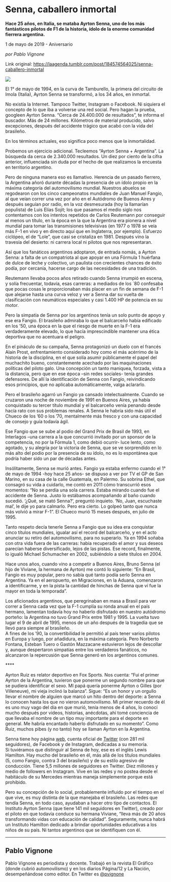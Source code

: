 # Senna, caballero inmortal

**Hace 25 años, en Italia, se mataba Ayrton Senna, uno de los más fantásticos pilotos de F1 de la historia, ídolo de la enorme comunidad fierrera argentina.**

1 de mayo de 2019 - Aniversario

_por Pablo Vignone_

Link original: https://laagenda.tumblr.com/post/184574564025/senna-caballero-inmortal

![](https://64.media.tumblr.com/7289e425f1ffc7f4fb49eeafde177358/3a05d43f6ec47656-73/s500x750/5135c11dc06af662843866c8378d2dc1dd665238.jpg)


El 1° de mayo de 1994, en la curva de Tamburello, la primera del circuito de Imola (Italia), Ayrton Senna se transformó, a los 34 años, en inmortal. 

No existía la Internet. Tampoco Twitter, Instagram o Facebook. Ni siquiera el concepto de lo que iba a volverse una red social. Pero hagan la prueba, googleen Ayrton Senna. “Cerca de 24.400.000 de resultados”, te informa el buscador. Más de 24 millones. Kilómetros de material producido, salvo excepciones, después del accidente trágico que acabó con la vida del brasileño. 

En los términos actuales, eso significa poco menos que la inmortalidad.

Probemos un ejercicio adicional. Tecleemos “Ayrton Senna + Argentina”. La búsqueda da cerca de 2.340.000 resultados. Un diez por ciento de la cifra anterior, influenciada sin duda por el hecho de que realizamos la encuesta en territorio argentino.

Pero de ninguna manera eso es llamativo. Herencia de un pasado fierrero, la Argentina añoró durante décadas la presencia de un ídolo propio en la máxima categoría del automovilismo mundial.  Nuestros abuelos se regodearon con los cinco campeonatos mundiales de Juan Manuel Fangio, al que veían correr una vez por año en el Autódromo de Buenos Aires y después seguían por radio, en la voz desmesurada (hoy la llamarían populista) de Luis Elías Sojit; los que pasamos el medio siglo nos contentamos con los intentos repetidos de Carlos Reutemann por conseguir al menos un título, en la época en la que la Argentina era pionera a nivel mundial para tomar las transmisiones televisivas (en 1977 o 1978 se veía más F-1 en vivo y en directo aquí que en Inglaterra, por ejemplo). Esfuerzo ciclópeo, el de “Lole”, que casi se cristaliza en 1981. Después vino la travesía del desierto: ni carrera local ni pilotos que nos representaran. 

Así que los fanáticos argentinos adoptaron, de entrada nomás, a Ayrton Senna: a falta de un compatriota al que apoyar en una Fórmula 1 huérfana de dulce de leche y colectivo, un paulista con crecientes chances de éxito podía, por cercanía, hacerse cargo de las necesidades de una tradición. 

Reutemann llevaba pocos años retirado cuando Senna irrumpió en escena, y solía frecuentar, todavía, esas carreras: a mediados de los ´80 confesaba que pocas cosas le proporcionaban más placer en un fin de semana de F-1 que alejarse hasta una curva veloz y ver a Senna dar su vuelta de clasificación con neumáticos especiales y casi 1.400 HP de potencia en su motor.

Pero la simpatía de Senna por los argentinos tenía un solo punto de apoyo y ese era Fangio. El brasileño admiraba lo que el balcarceño había edificado en los ’50, una época en la que el riesgo de muerte en la F-1 era verdaderamente elevado, lo que hacía imprescindible mantener una ética deportiva que no acentuara el peligro. 

En el pináculo de su campaña, Senna protagonizó un duelo con el francés Alain Prost, enfrentamiento considerado hoy como el más acérrimo de la historia de la disciplina, en el que solía asumir públicamente el papel del muchachito bueno, constantemente acechado por las maquinaciones políticas del piloto galo. Una concepción un tanto maniquea, forzada, vista a la distancia, pero que en ese época –sin redes sociales- tenía grandes defensores. De allí la identificación de Senna con Fangio, reivindicando esos principios, que no aplicaba automáticamente, valga aclararlo. 

Pero el brasileño agarró un Fangio ya cansado intelectualmente. Cuando se cruzaron una noche de noviembre de 1991 en Buenos Aires, ya había conquistado su tercer título mundial y el balcarceño venía penando desde hacía rato con sus problemas renales. A Senna le habría sido más útil el Chueco de los ’60 o los ’70, mentalmente más fresco y con una capacidad de consejo y guía todavía ágil. 

Ese Fangio que se sube al podio del Grand Prix de Brasil de 1993, en Interlagos –una carrera a la que concurrió invitado por un sponsor de la competencia, no por la Fórmula 1, como debió ocurrir- luce lento, como agotado, y su alegría por la victoria de Senna, que se ve sorprendido en lo más alto del podio por la presencia de su ídolo, no es lo espontánea que podría haber sido un par de décadas antes.



Insólitamente, Senna se murió antes. Fangio ya estaba enfermo cuando el 1° de mayo de 1994 -hoy hace 25 años- se dispuso a ver por TV el GP de San Marino, en su casa de la calle Guatemala, en Palermo. Su sobrina Ethel, que consagró su vida a cuidarlo, me contó en 2011 cómo transcurrió esos momentos: “No se perdía una sola carrera. Estaba mirando cuando fue el accidente de Senna. Justo lo estábamos acompañando al baño cuando sucedió. ‘¿Qué, se mató Senna?’, preguntó inquieto. ‘No, Juan, escuchaste mal’, le dije yo para calmarlo. Pero era cierto. Lo golpeó tanto que nunca más volvió a mirar F-1”. El Chueco murió 15 meses después, en julio de 1995.

Tanto respeto decía tenerle Senna a Fangio que su idea era conquistar cinco títulos mundiales, igualar así el record del balcarceño, y en el acto anunciar su retiro del automovilismo, para no superarlo. Ya en 1994 soñaba con otra vida fuera de las carreras: había recuperado el amor y sus deseos parecían haberse diversificado, lejos de las pistas. Ese record, finalmente, lo igualó Michael Schumacher en 2002, subiéndolo a siete títulos en 2004. 

Hace unos años, cuando vino a competir a Buenos Aires, Bruno Senna (el hijo de Viviane, la hermana de Ayrton) me contó lo siguiente: “En Brasil, Fangio es muy popular, pero no sabía qué tanto podía serlo Senna en Argentina. Ya en el aeropuerto, en Migraciones, en la Aduana, comenzaron a identificarme, y en la pista la cantidad de hinchas de Senna que ví fue la mayor en toda la temporada”.

Los aficionados argentinos, que peregrinaban en masa a Brasil para ver correr a Senna cada vez que la F-1 cumplía su ronda anual en el país hermano, lamentan todavía hoy no haberlo disfrutado en nuestro autódromo porteño: la Argentina no tuvo Grand Prix entre 1981 y 1995. La vuelta tuvo lugar el 9 de abril de 1995, menos de un año después de la tragedia que se llevó para siempre al brasileño.   
A fines de los ’90, la convertibilidad le permitió al país tener varios pilotos en Europa y luego, por añadidura, en la máxima categoría. Pero Norberto Fontana, Esteban Tuero o Gastón Mazzacane estuvieron lejos de descollar y, aunque despertaron simpatías entre los verdaderos fanáticos, no alcanzaron la repercusión que Senna generó en los argentinos comunes.   
  
\*\*\*\*

Ayrton Ruiz es relator deportivo en Fox Sports. Nos cuenta: “Fui el primer Ayrton de la Argentina, tuvieron que ponerme un segundo nombre para que se pudiera identificar el sexo. MI papá quería ponerme Ayrton o Gilles (por Villeneuve), mi vieja inclinó la balanza”. Sigue: “Es un honor y un orgullo llevar el nombre de alguien que marcó un hito dentro del deporte: a Senna lo conocen hasta los que no vieron automovilismo. Mi primer recuerdo de él es uno muy vago del día en que murió, tenía menos de 4 años, lo conocí mucho después por videos, historias, anécdotas, ahí tomé conciencia de que llevaba el nombre de un tipo muy importante para el deporte en general. Me habría encantado haberlo disfrutado en su momento”. Como Ruiz, muchos pibes (y no tanto) hoy se llaman Ayrton en la Argentina. 

Senna tiene hoy página [web](http://www.ayrtonsenna.com.br/), cuenta oficial de [Twitter](https://twitter.com/ayrtonsenna) (con 281 mil seguidores), de Facebook y de Instagram, dedicadas a su memoria.   
Si tuviéramos que distinguir al Senna de hoy, ese es el inglés Lewis Hamilton. Hay mucho del brasileño en él, más allá de los títulos mundiales (5, como Fangio, contra 3 del brasileño) y de su estilo agresivo de conducción. Tiene 5,5 millones de seguidores en Twitter. Diez millones y medio de followers en Instagram. Vive en las redes y no postea desde el habitáculo de su Mercedes mientras maneja simplemente porque está prohibido.

Pero su concepción de lo social, probablemente influido por el tiempo en el que vive, es muy distinta de la que manejaba el brasileño. Las redes que tendía Senna, en todo caso, ayudaban a hacer otro tipo de contactos. El Instituto Ayrton Senna (que tiene 141 mil seguidores en Twitter), creado por el piloto en que todavía conduce su hermana Viviane, “lleva más de 20 años transformando vidas con educación de calidad”. Seguramente, nunca habrá un Instituto Hamilton dedicado a brindar oportunidades educativas a los niños de su país. Ni tantos argentinos que se identifiquen con él.  




---

Pablo Vignone
-------------

 Pablo Vignone es periodista y docente. Trabajó en la revista El Gráfico (donde cubrió automovilismo) y en los diarios Página/12 y La Nación, desempeñándose como editor. En Twitter es  [@pvignone](https://twitter.com/pvignone)

